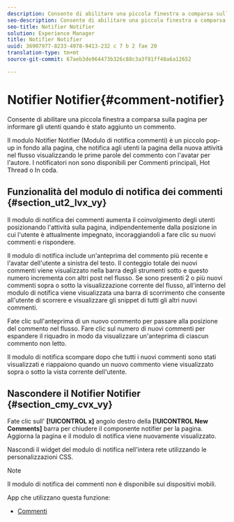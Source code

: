 ```yaml
---
description: Consente di abilitare una piccola finestra a comparsa sulla pagina per informare gli utenti quando è stato aggiunto un commento.
seo-description: Consente di abilitare una piccola finestra a comparsa sulla pagina per informare gli utenti quando è stato aggiunto un commento.
seo-title: Notifier Notifier
solution: Experience Manager
title: Notifier Notifier
uuid: 36907977-8233-4978-9413-232 c 7 b 2 fae 20
translation-type: tm+mt
source-git-commit: 67aeb3de964473b326c88c3a3f81ff48a6a12652

---
```



# Notifier Notifier{#comment-notifier}

Consente di abilitare una piccola finestra a comparsa sulla pagina per informare gli utenti quando è stato aggiunto un commento.

Il modulo Notifier Notifier (Modulo di notifica commenti) è un piccolo pop-up in fondo alla pagina, che notifica agli utenti la pagina della nuova attività nel flusso visualizzando le prime parole del commento con l&#39;avatar per l&#39;autore. I notificatori non sono disponibili per Commenti principali, Hot Thread o In coda.

## Funzionalità del modulo di notifica dei commenti {#section_ut2_lvx_vy}

Il modulo di notifica dei commenti aumenta il coinvolgimento degli utenti posizionando l&#39;attività sulla pagina, indipendentemente dalla posizione in cui l&#39;utente è attualmente impegnato, incoraggiandoli a fare clic su nuovi commenti e rispondere.

Il modulo di notifica include un&#39;anteprima del commento più recente e l&#39;avatar dell&#39;utente a sinistra del testo. Il conteggio totale dei nuovi commenti viene visualizzato nella barra degli strumenti sotto e questo numero incrementa con altri post nel flusso. Se sono presenti 2 o più nuovi commenti sopra o sotto la visualizzazione corrente del flusso, all&#39;interno del modulo di notifica viene visualizzata una barra di scorrimento che consente all&#39;utente di scorrere e visualizzare gli snippet di tutti gli altri nuovi commenti.

Fate clic sull&#39;anteprima di un nuovo commento per passare alla posizione del commento nel flusso. Fare clic sul numero di nuovi commenti per espandere il riquadro in modo da visualizzare un&#39;anteprima di ciascun commento non letto.

Il modulo di notifica scompare dopo che tutti i nuovi commenti sono stati visualizzati e riappaiono quando un nuovo commento viene visualizzato sopra o sotto la vista corrente dell&#39;utente.

## Nascondere il Notifier Notifier {#section_cmy_cvx_vy}

Fate clic sull&#39; **[!UICONTROL x]** angolo destro della **[!UICONTROL New Comments]** barra per chiudere il componente notifier per la pagina. Aggiorna la pagina e il modulo di notifica viene nuovamente visualizzato.

Nascondi il widget del modulo di notifica nell&#39;intera rete utilizzando le personalizzazioni CSS.

>[!NOTE]
>
>Il modulo di notifica dei commenti non è disponibile sui dispositivi mobili.



App che utilizzano questa funzione:

* [Commenti](/help/using/c-about-apps/c-comments/c-comments.md)

